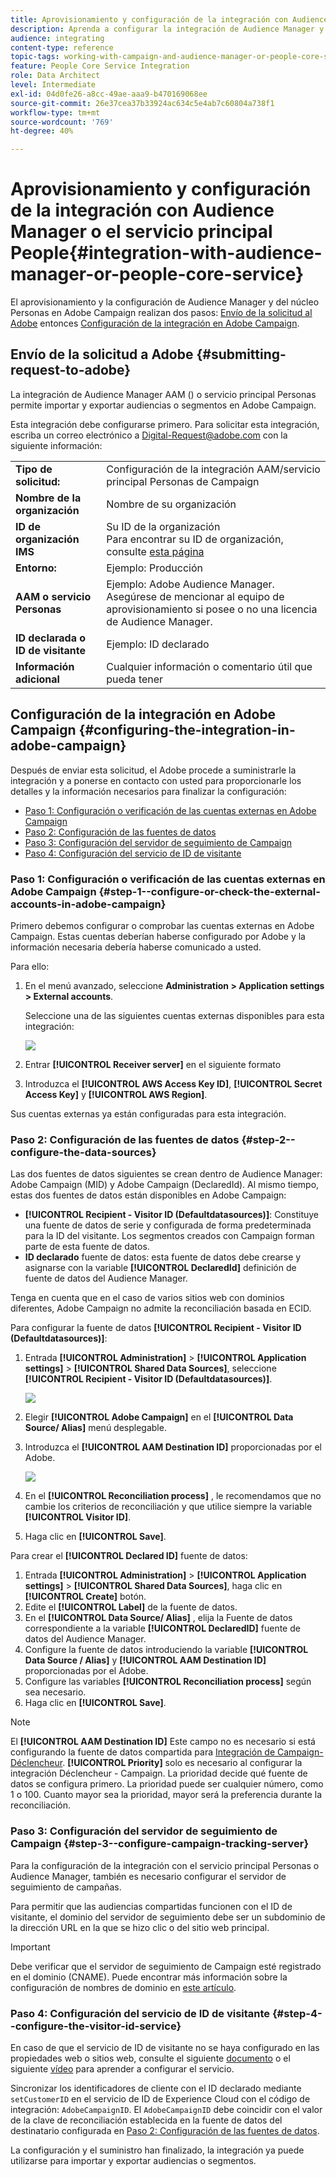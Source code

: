```yaml
---
title: Aprovisionamiento y configuración de la integración con Audience Manager o el servicio principal People
description: Aprenda a configurar la integración de Audience Manager y el servicio principal Personas para empezar a compartir audiencias o segmentos con las distintas soluciones de Adobe Experience Cloud.
audience: integrating
content-type: reference
topic-tags: working-with-campaign-and-audience-manager-or-people-core-service
feature: People Core Service Integration
role: Data Architect
level: Intermediate
exl-id: 04d0fe26-a8cc-49ae-aaa9-b470169068ee
source-git-commit: 26e37cea37b33924ac634c5e4ab7c60804a738f1
workflow-type: tm+mt
source-wordcount: '769'
ht-degree: 40%

---
```


# Aprovisionamiento y configuración de la integración con Audience Manager o el servicio principal People{#integration-with-audience-manager-or-people-core-service}

El aprovisionamiento y la configuración de Audience Manager y del núcleo Personas en Adobe Campaign realizan dos pasos: [Envío de la solicitud al Adobe](#submitting-request-to-adobe) entonces [Configuración de la integración en Adobe Campaign](#configuring-the-integration-in-adobe-campaign).

## Envío de la solicitud a Adobe {#submitting-request-to-adobe}

La integración de Audience Manager AAM () o servicio principal Personas permite importar y exportar audiencias o segmentos en Adobe Campaign.

Esta integración debe configurarse primero. Para solicitar esta integración, escriba un correo electrónico a [Digital-Request@adobe.com](mailto:Digital-Request@adobe.com) con la siguiente información:

<table> 
 <tbody> 
  <tr> 
   <td> <strong>Tipo de solicitud:</strong><br /> </td> 
   <td> Configuración de la integración AAM/servicio principal Personas de Campaign </td> 
  </tr> 
  <tr> 
   <td> <strong>Nombre de la organización</strong><br /> </td> 
   <td> Nombre de su organización </td> 
  </tr> 
  <tr> 
   <td> <strong>ID de organización IMS</strong><br /> </td> 
   <td> Su ID de la organización <br> Para encontrar su ID de organización, consulte <a href="https://experienceleague.adobe.com/docs/core-services/interface/administration/organizations.html?lang=es">esta página</a></td> 
  </tr> 
  <tr> 
   <td> <strong>Entorno:</strong><br /> </td> 
   <td> Ejemplo: Producción </td> 
  </tr> 
  <tr> 
   <td> <strong>AAM o servicio Personas</strong><br /> </td> 
   <td> Ejemplo: Adobe Audience Manager. Asegúrese de mencionar al equipo de aprovisionamiento si posee o no una licencia de Audience Manager.</td> 
  </tr> 
  <tr> 
   <td> <strong>ID declarada o ID de visitante</strong><br /> </td> 
   <td> Ejemplo: ID declarado </td> 
  </tr> 
  <tr> 
   <td> <strong>Información adicional</strong><br /> </td> 
   <td> Cualquier información o comentario útil que pueda tener </td> 
  </tr> 
 </tbody> 
</table>

## Configuración de la integración en Adobe Campaign {#configuring-the-integration-in-adobe-campaign}

Después de enviar esta solicitud, el Adobe procede a suministrarle la integración y a ponerse en contacto con usted para proporcionarle los detalles y la información necesarios para finalizar la configuración:

* [Paso 1: Configuración o verificación de las cuentas externas en Adobe Campaign](#step-1--configure-or-check-the-external-accounts-in-adobe-campaign)
* [Paso 2: Configuración de las fuentes de datos](#step-2--configure-the-data-sources)
* [Paso 3: Configuración del servidor de seguimiento de Campaign](#step-3--configure-campaign-tracking-server)
* [Paso 4: Configuración del servicio de ID de visitante](#step-4--configure-the-visitor-id-service)

### Paso 1: Configuración o verificación de las cuentas externas en Adobe Campaign {#step-1--configure-or-check-the-external-accounts-in-adobe-campaign}

Primero debemos configurar o comprobar las cuentas externas en Adobe Campaign. Estas cuentas deberían haberse configurado por Adobe y la información necesaria debería haberse comunicado a usted.

Para ello:

1. En el menú avanzado, seleccione **Administration > Application settings > External accounts**.

   Seleccione una de las siguientes cuentas externas disponibles para esta integración:

   ![](assets/integration_aam_1.png)

1. Entrar **[!UICONTROL Receiver server]** en el siguiente formato
1. Introduzca el **[!UICONTROL AWS Access Key ID]**, **[!UICONTROL Secret Access Key]** y **[!UICONTROL AWS Region]**.

Sus cuentas externas ya están configuradas para esta integración.

### Paso 2: Configuración de las fuentes de datos {#step-2--configure-the-data-sources}

Las dos fuentes de datos siguientes se crean dentro de Audience Manager: Adobe Campaign (MID) y Adobe Campaign (DeclaredId). Al mismo tiempo, estas dos fuentes de datos están disponibles en Adobe Campaign:

* **[!UICONTROL Recipient - Visitor ID (Defaultdatasources)]**: Constituye una fuente de datos de serie y configurada de forma predeterminada para la ID del visitante. Los segmentos creados con Campaign forman parte de esta fuente de datos.
* **ID declarado** fuente de datos: esta fuente de datos debe crearse y asignarse con la variable **[!UICONTROL DeclaredId]** definición de fuente de datos del Audience Manager.

Tenga en cuenta que en el caso de varios sitios web con dominios diferentes, Adobe Campaign no admite la reconciliación basada en ECID.

Para configurar la fuente de datos **[!UICONTROL Recipient - Visitor ID (Defaultdatasources)]**:

1. Entrada **[!UICONTROL Administration]** > **[!UICONTROL Application settings]** > **[!UICONTROL Shared Data Sources]**, seleccione **[!UICONTROL Recipient - Visitor ID (Defaultdatasources)]**.

   ![](assets/integration_aam_2.png)

1. Elegir **[!UICONTROL Adobe Campaign]** en el **[!UICONTROL Data Source/ Alias]** menú desplegable.
1. Introduzca el **[!UICONTROL AAM Destination ID]** proporcionadas por el Adobe.

   ![](assets/integration_aam_3.png)

1. En el **[!UICONTROL Reconciliation process]** , le recomendamos que no cambie los criterios de reconciliación y que utilice siempre la variable **[!UICONTROL Visitor ID]**.
1. Haga clic en **[!UICONTROL Save]**.

Para crear el **[!UICONTROL Declared ID]** fuente de datos:

1. Entrada **[!UICONTROL Administration]** > **[!UICONTROL Application settings]** > **[!UICONTROL Shared Data Sources]**, haga clic en **[!UICONTROL Create]** botón.
1. Edite el **[!UICONTROL Label]** de la fuente de datos.
1. En el **[!UICONTROL Data Source/ Alias]** , elija la Fuente de datos correspondiente a la variable **[!UICONTROL DeclaredID]** fuente de datos del Audience Manager.
1. Configure la fuente de datos introduciendo la variable **[!UICONTROL Data Source / Alias]** y **[!UICONTROL AAM Destination ID]** proporcionadas por el Adobe.
1. Configure las variables **[!UICONTROL Reconciliation process]** según sea necesario.
1. Haga clic en **[!UICONTROL Save]**.

>[!NOTE]
>
>El **[!UICONTROL AAM Destination ID]** Este campo no es necesario si está configurando la fuente de datos compartida para [Integración de Campaign-Déclencheur](../../integrating/using/configuring-triggers-in-experience-cloud.md). **[!UICONTROL Priority]** solo es necesario al configurar la integración Déclencheur - Campaign. La prioridad decide qué fuente de datos se configura primero. La prioridad puede ser cualquier número, como 1 o 100. Cuanto mayor sea la prioridad, mayor será la preferencia durante la reconciliación.

### Paso 3: Configuración del servidor de seguimiento de Campaign {#step-3--configure-campaign-tracking-server}

Para la configuración de la integración con el servicio principal Personas o Audience Manager, también es necesario configurar el servidor de seguimiento de campañas.

Para permitir que las audiencias compartidas funcionen con el ID de visitante, el dominio del servidor de seguimiento debe ser un subdominio de la dirección URL en la que se hizo clic o del sitio web principal.

>[!IMPORTANT]
>
> Debe verificar que el servidor de seguimiento de Campaign esté registrado en el dominio (CNAME). Puede encontrar más información sobre la configuración de nombres de dominio en [este artículo](https://experienceleague.adobe.com/docs/deliverability-learn/deliverability-best-practice-guide/additional-resources/product-specific-resources/campaign/ac-domain-name-setup.html?lang=es).

### Paso 4: Configuración del servicio de ID de visitante {#step-4--configure-the-visitor-id-service}

En caso de que el servicio de ID de visitante no se haya configurado en las propiedades web o sitios web, consulte el siguiente [documento](https://experienceleague.adobe.com/docs/id-service/using/implementation/setup-aam-analytics.html?lang=es) o el siguiente [vídeo](https://helpx.adobe.com/es/marketing-cloud/how-to/email-marketing.html#step-two) para aprender a configurar el servicio.

Sincronizar los identificadores de cliente con el ID declarado mediante `setCustomerID` en el servicio de ID de Experience Cloud con el código de integración: `AdobeCampaignID`. El `AdobeCampaignID` debe coincidir con el valor de la clave de reconciliación establecida en la fuente de datos del destinatario configurada en [Paso 2: Configuración de las fuentes de datos](#step-2--configure-the-data-sources).

La configuración y el suministro han finalizado, la integración ya puede utilizarse para importar y exportar audiencias o segmentos.
